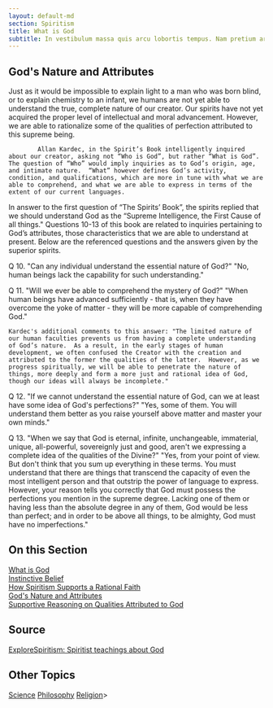 ```yaml
---
layout: default-md
section: Spiritism
title: What is God
subtitle: In vestibulum massa quis arcu lobortis tempus. Nam pretium arcu in odio vulputate luctus.
---
```


##   God's Nature and Attributes

Just as it would be impossible to explain light to a man who was born blind, or to explain chemistry to an infant, we humans are not yet able to understand the true, complete nature of our creator.  Our spirits have not yet acquired the proper level of intellectual and moral advancement.  However, we are able to rationalize some of the qualities of perfection attributed to this supreme being.

            Allan Kardec, in the Spirit’s Book intelligently inquired about our creator, asking not “Who is God”, but rather “What is God”.  The question of “Who” would imply inquiries as to God’s origin, age, and intimate nature.  “What” however defines God’s activity, condition, and qualifications, which are more in tune with what we are able to comprehend, and what we are able to express in terms of the extent of our current languages.

In answer to the first question of  “The Spirits’ Book”, the spirits replied that we should understand God as the “Supreme Intelligence, the First Cause of all things."  Questions 10-13 of this book are related to inquiries pertaining to God’s attributes, those characteristics that we are able to understand at present.  Below are the referenced questions and the answers given by the superior spirits.

Q 10. "Can any individual understand the essential nature of God?" 
"No, human beings lack the capability for such understanding."

Q 11. "Will we ever be able to comprehend the mystery of God?" 
"When human beings have advanced sufficiently - that is, when they have overcome the yoke of matter - they will be more capable of comprehending God."

    Kardec's additional comments to this answer: "The limited nature of our human faculties prevents us from having a complete understanding of God’s nature.  As a result, in the early stages of human development, we often confused the Creator with the creation and attributed to the former the qualities of the latter.  However, as we progress spiritually, we will be able to penetrate the nature of things, more deeply and form a more just and rational idea of God, though our ideas will always be incomplete."

Q 12. "If we cannot understand the essential nature of God, can we at least have some idea of God's perfections?" 
"Yes, some of them. You will understand them better as you raise yourself above matter and master your own minds."

Q 13. "When we say that God is eternal, infinite, unchangeable, immaterial, unique, all-powerful, sovereignly just and good, aren't we expressing a complete idea of the qualities of the Divine?" 
"Yes, from your point of view. But don't think that you sum up everything in these terms. You must understand that there are things that transcend the capacity of even the most intelligent person and that outstrip the power of language to express. However, your reason tells you correctly that God must possess the perfections you mention in the supreme degree. Lacking one of them or having less than the absolute degree in any of them, God would be less than perfect; and in order to be above all things, to be almighty, God must have no imperfections." 


## On this Section
[What is God](/.)  
[Instinctive Belief](instinctive-belief)  
[How Spiritism Supports a Rational Faith](rational-faith)  
[God's Nature and Attributes](nature)  
[Supportive Reasoning on Qualities Attributed to God](attributes)  



## Source
[ExploreSpiritism: Spiritist teachings about God](//www.explorespiritism.com/religiongod_what%20is%20god.htm)



## Other Topics
<a href="/spiritism/science/" class="button">Science</a>
<a href="/spiritism/philosophy/" class="button">Philosophy</a>
<a href="/spiritism/religion/" class="button">Religion</a>>
